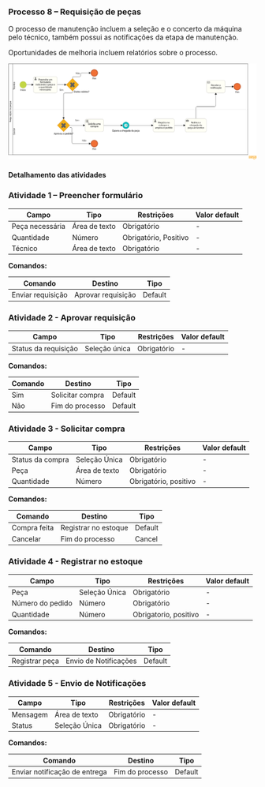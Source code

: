 ### Processo 8 – Requisição de peças

O processo de manutenção incluem a seleção e o concerto da máquina pelo técnico, também possui as notificações da etapa de manutenção.

Oportunidades de melhoria incluem relatórios sobre o processo.

![Modelo BPMN do Cadastro de Cliente](/docs/images/processos/requisicaoPecaBPMN.png "Modelo BPMN do Cadastro de Cliente.")

#### Detalhamento das atividades

### Atividade 1 – Preencher formulário 

| **Campo**       | **Tipo**        | **Restrições**          | **Valor default** |
|-----------------|----------------|-------------------------|-------------------|
| Peça necessária | Área de texto  | Obrigatório             | -                 |
| Quantidade      | Número         | Obrigatório, Positivo   | -                 |
| Técnico         | Área de texto  | Obrigatório             | -                 |

**Comandos:**

| **Comando**     | **Destino**               | **Tipo**   |
|---------------|--------------------------|-----------|
| Enviar requisição | Aprovar requisição| Default   |

### Atividade 2 - Aprovar requisição

| **Campo**   | **Tipo**        | **Restrições**         | **Valor default** |
|------------|----------------|----------------------|-------------------|
| Status da requisição| Seleção única | Obrigatório  | -       |

**Comandos:**

| **Comando**        | **Destino**                   | **Tipo**  |
|-------------------|--------------------------------|-----------|
| Sim               | Solicitar compra                | Default   |
| Não               | Fim do processo                | Default   |



### Atividade 3 - Solicitar compra

| **Campo**            | **Tipo**         | **Restrições**      | **Valor default** |
|---------------------|-----------------|---------------------|-------------------|
| Status da compra    | Seleção Única   | Obrigatório         | -                 |
| Peça                | Área de texto   | Obrigatório         | -                 |
| Quantidade          | Número          | Obrigatório, positivo| -                |

**Comandos:**

| **Comando**        | **Destino**                      | **Tipo**  |
|-------------------|-----------------------------------|-----------|
| Compra feita      | Registrar no estoque              | Default   |
| Cancelar          | Fim do processo                   | Cancel    |


### Atividade 4 - Registrar no estoque

| **Campo**            | **Tipo**         | **Restrições**      | **Valor default** |
|---------------------|-----------------|---------------------|-------------------|
| Peça                | Seleção Única   | Obrigatório         | -                 |
| Número do pedido    | Número          | Obrigatório         | -                 |
| Quantidade          | Número          | Obrigatorio, positivo| -                |

**Comandos:**

| **Comando**        | **Destino**                      | **Tipo**  |
|-------------------|-----------------------------------|-----------|
| Registrar peça    | Envio de Notificações             | Default   |


### Atividade 5 - Envio de Notificações

| **Campo**            | **Tipo**         | **Restrições**      | **Valor default** |
|---------------------|-----------------|---------------------|-------------------|
| Mensagem            | Área de texto   | Obrigatório         | -                 |
| Status              | Seleção Única   | Obrigatório         | -                 |

**Comandos:**

| **Comando**        | **Destino**                      | **Tipo**  |
|-------------------|-----------------------------------|-----------|
| Enviar notificação de entrega| Fim do processo        | Default   |
